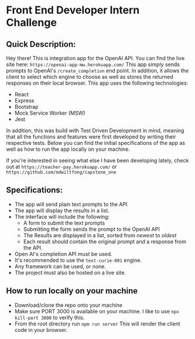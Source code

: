 # Front End Developer Intern Challenge

## Quick Description:

Hey there! This is integration app for the OpenAI API. You can find the live site here: `https://openai-app-mw.herokuapp.com/` This app simply sends prompts to OpenAI's `/create_completion` end point. In addition, it allows the client to select which engine to choose as well as stores the returned responses on their local browser. This app uses the following technologies:

- React
- Express
- Bootstrap
- Mock Service Worker (MSW)
- Jest

In addition, this was build with Test Driven Development in mind, meaning that all the functions and features were first developed by writing their respective tests. Below you can find the initial specifications of the app as well as how to run the app locally on your machine. 

If you're interested in seeing what else I have been developing lately, check out at `https://teacher-pay.herokuapp.com/` or `https://github.com/mdwiltfong/capstone_one` 

## Specifications:

- The app will send plain text prompts to the API
- The app will display the results in a list.
- The interface will include the following:
  - A form to submit the text prompts
  - Submitting the form sends the prompt to the OpenAI API
  - The Results are displayed in a list, sorted from _newest_ to _oldest_
  - Each result should contain the original prompt and a response from the API.
- Open AI's completion API must be used.
- It's recommended to use the `text-curie-001` engine.
- Any framework can be used, or none.
- The project must also be hosted on a live site.

## How to run locally on your machine

- Download/clone the repo onto your machine
- Make sure PORT 3000 is available on your machine. I like to use `npx kill-port 3000` to verify this.
- From the root directory run `npm run server` This will render the client code in your browser. 
